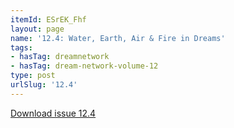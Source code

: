 ```yaml
---
itemId: ESrEK_Fhf
layout: page
name: '12.4: Water, Earth, Air & Fire in Dreams'
tags:
- hasTag: dreamnetwork
- hasTag: dream-network-volume-12
type: post
urlSlug: '12.4'
---
```

<a href="files/pdfs/Volume_12/12.4-Dream-Network_Volume-12_No-4.pdf" download="">Download issue 12.4</a>